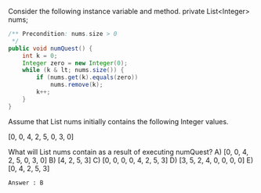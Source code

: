 Consider the following instance variable and method.
private List&lt;Integer&gt; nums;
```java
/** Precondition: nums.size > 0
 */
public void numQuest() {
    int k = 0;
    Integer zero = new Integer(0);
    while (k & lt; nums.size()) {
        if (nums.get(k).equals(zero))
            nums.remove(k);
        k++;
    }
}
```
Assume that List nums initially contains the following Integer values.

[0, 0, 4, 2, 5, 0, 3, 0]

What will List nums contain as a result of executing numQuest?
A) [0, 0, 4, 2, 5, 0, 3, 0]
B) [4, 2, 5, 3]
C) [0, 0, 0, 0, 4, 2, 5, 3]
D) [3, 5, 2, 4, 0, 0, 0, 0]
E) [0, 4, 2, 5, 3]

`Answer : B`
